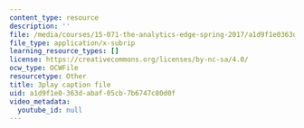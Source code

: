 ```yaml
---
content_type: resource
description: ''
file: /media/courses/15-071-the-analytics-edge-spring-2017/a1d9f1e0363dabaf05cb7b6747c80d0f_cYGYTNZTP7M.srt
file_type: application/x-subrip
learning_resource_types: []
license: https://creativecommons.org/licenses/by-nc-sa/4.0/
ocw_type: OCWFile
resourcetype: Other
title: 3play caption file
uid: a1d9f1e0-363d-abaf-05cb-7b6747c80d0f
video_metadata:
  youtube_id: null
---
```

